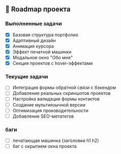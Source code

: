 ## 🎯 Roadmap проекта

### Выполненные задачи
- [x] Базовая структура портфолио
- [x] Адаптивный дизайн
- [x] Анимация курсора
- [x] Эффект печатной машинки
- [x] Модальное окно "Обо мне"
- [x] Секция проектов с hover-эффектами

### Текущие задачи
- [ ] Интеграция формы обратной связи с бэкендом
- [ ] Добавление реальных скриншотов проектов
- [ ] Настройка валидации формы контактов
- [ ] Создание мультиязычной версии
- [ ] Оптимизация производительности
- [ ] Добавление SEO-метатегов

### баги
- [ ] печатающая машинка (заголовки h1 h2)
- [ ] баг с окрытием окна проекта
